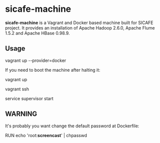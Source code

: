 sicafe-machine
==============

**sicafe-machine** is a Vagrant and Docker based machine built for SICAFE project. It provides an installation of Apache Hadoop 2.6.0, Apache Flume 1.5.2 and Apache HBase 0.98.9.

Usage
-----

vagrant up --provider=docker

If you need to boot the machine after halting it:

vagrant up

vagrant ssh

service supervisor start


WARNING
-------

It's probably you want change the default password at Dockerfile:

RUN echo 'root:**screencast**' | chpasswd

